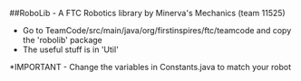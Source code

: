 ##RoboLib - A FTC Robotics library by Minerva's Mechanics (team 11525)
- Go to TeamCode/src/main/java/org/firstinspires/ftc/teamcode and copy the 'robolib' package
- The useful stuff is in 'Util'

*IMPORTANT - Change the variables in Constants.java to match your robot

